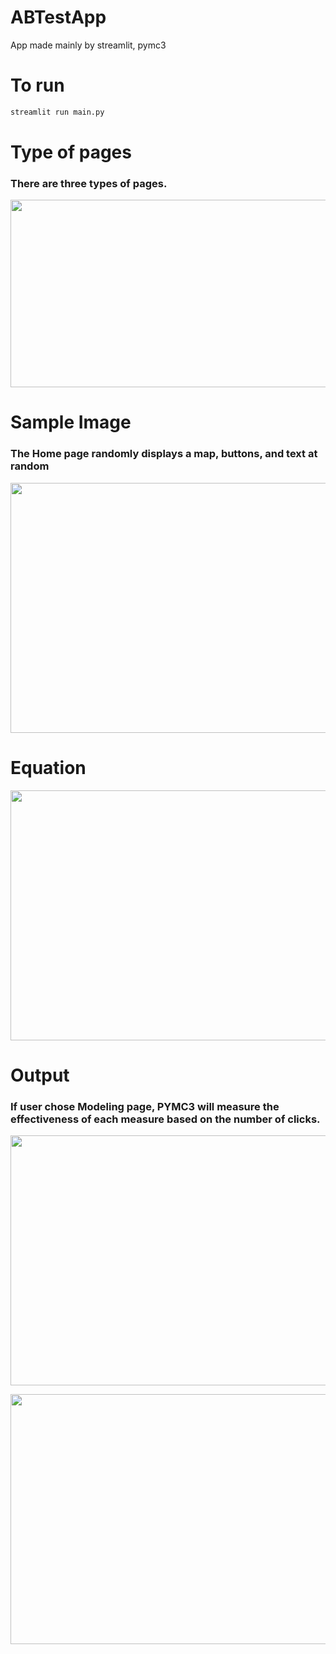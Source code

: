 # ABTestApp
App made mainly by streamlit, pymc3

# To run
```bash
streamlit run main.py
```
# Type of pages
### There are three types of pages.
<p align="center">
  <img width="600" height=300" src="https://user-images.githubusercontent.com/40622501/127851665-7b38385e-0a60-4a2d-95f7-0a3f5b64ad22.png">
</p>

# Sample Image                                                                                                                                      
### The Home page randomly displays a map, buttons, and text at random                                      
<p align="center">
  <img width="600" height=400" src="https://user-images.githubusercontent.com/40622501/127850671-31efb205-9d1b-4aeb-8a5b-0c41b4446d04.png">
</p>

# Equation
<p align="center">
  <img width="600" height=400" src="https://user-images.githubusercontent.com/40622501/127850596-15f0a101-fc97-49e3-abbb-c5a86072167b.png">
</p>

# Output
### If user chose Modeling page, PYMC3 will measure the effectiveness of each measure based on the number of clicks.
<p align="center">
  <img width="600" height=400" src="https://user-images.githubusercontent.com/40622501/127850701-9f469a2c-ac94-43f7-961e-4e082455b67a.png">
</p>
                                                                                                                                          
<p align="center">
  <img width="600" height=400" src="https://user-images.githubusercontent.com/40622501/127850726-62c4a950-8df6-4f54-8fb1-56ed29a5e668.png">
</p>

                                                                                                                                          

                                                                                                                                          
                                                                                                                                       

